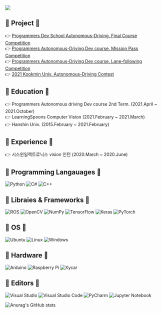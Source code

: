 <img src="https://capsule-render.vercel.app/api?type=waving&color=gradient&height=200&section=header&text=eung geun%20Choi&fontSize=50&fontAlignY=30&animation=fadeIn&desc=끝없는 배움을 추구하는 개발자&descAlignY=50&descSize=30" />

## :muscle:  Project  :muscle:
:point_right: [Programmers Dev School Autonomous-Driving. Final Course Competition](https://github.com/LimKyeongmuk/final_project "Final Project")  
:point_right: [Programmers Autonomous-Driving Dev course. Mission Pass Competition](https://github.com/LimKyeongmuk/Project3 "Project3")  
:point_right: [Programmers Autonomous-Driving Dev course. Lane-following Competition](https://github.com/LimKyeongmuk/Project2 "Project2")  
:point_right: [2021 Kookmin Univ. Autonomous-Driving Contest](https://github.com/LimKyeongmuk/Project1 "Project1")  

## :school:  Education  :school:  
:point_right: Programmers Autonomous driving Dev course 2nd Term. (2021.April ~ 2021.October)  
:point_right: LearningSpoons Computer Vision (2021.February ~ 2021.March)  
:point_right: Hanshin Univ. (2015.February ~ 2021.February)  

## :office:  Experience  :office:  
:point_right: 시스윈일렉트로닉스 vision 인턴 (2020.March ~ 2020.June)  

## :hamburger:  Programming Langauages  :hamburger:  
![Python](https://img.shields.io/badge/python-3670A0?style=for-the-badge&logo=python&logoColor=ffdd54)
![C#](https://img.shields.io/badge/c%23-%23239120.svg?style=for-the-badge&logo=c-sharp&logoColor=white)
![C++](https://img.shields.io/badge/c++-%2300599C.svg?style=for-the-badge&logo=c%2B%2B&logoColor=white)

## :crown:  Libraies & Frameworks  :crown:  
![ROS](https://img.shields.io/badge/ros-%230A0FF9.svg?style=for-the-badge&logo=ros&logoColor=white)
![OpenCV](https://img.shields.io/badge/opencv-%23white.svg?style=for-the-badge&logo=opencv&logoColor=white)
![NumPy](https://img.shields.io/badge/numpy-%23013243.svg?style=for-the-badge&logo=numpy&logoColor=white)
![TensorFlow](https://img.shields.io/badge/TensorFlow-%23FF6F00.svg?style=for-the-badge&logo=TensorFlow&logoColor=white)
![Keras](https://img.shields.io/badge/Keras-%23D00000.svg?style=for-the-badge&logo=Keras&logoColor=white)
![PyTorch](https://img.shields.io/badge/PyTorch-%23EE4C2C.svg?style=for-the-badge&logo=PyTorch&logoColor=white)

## :gem:  OS  :gem:  
![Ubuntu](https://img.shields.io/badge/Ubuntu-E95420?style=for-the-badge&logo=ubuntu&logoColor=white)
![Linux](https://img.shields.io/badge/Linux-FCC624?style=for-the-badge&logo=linux&logoColor=black)
![Windows](https://img.shields.io/badge/Windows-0078D6?style=for-the-badge&logo=windows&logoColor=white)

## :apple:  Hardware  :apple:
![Arduino](https://img.shields.io/badge/-Arduino-00979D?style=for-the-badge&logo=Arduino&logoColor=white)
![Raspberry Pi](https://img.shields.io/badge/-RaspberryPi-C51A4A?style=for-the-badge&logo=Raspberry-Pi)
![Xycar](https://img.shields.io/badge/-xycar-FCC624?style=for-the-badge&logo=amp)

## :pizza:  Editors  :pizza:    
![Visual Studio](https://img.shields.io/badge/Visual%20Studio-5C2D91.svg?style=for-the-badge&logo=visual-studio&logoColor=white)
![Visual Studio Code](https://img.shields.io/badge/Visual%20Studio%20Code-0078d7.svg?style=for-the-badge&logo=visual-studio-code&logoColor=white)
![PyCharm](https://img.shields.io/badge/pycharm-143?style=for-the-badge&logo=pycharm&logoColor=black&color=black&labelColor=green)
![Jupyter Notebook](https://img.shields.io/badge/jupyter-%23FA0F00.svg?style=for-the-badge&logo=jupyter&logoColor=white)

![Anurag's GitHub stats](https://github-readme-stats.vercel.app/api?username=Limkyeongmuk&&show_icons=true&theme=yeblu)

<!--
**LimKyeongmuk/LimKyeongmuk** is a ✨ _special_ ✨ repository because its `README.md` (this file) appears on your GitHub profile.

Here are some ideas to get you started:

- 🔭 I’m currently working on ...
- 🌱 I’m currently learning ...
- 👯 I’m looking to collaborate on ...
- 🤔 I’m looking for help with ...
- 💬 Ask me about ...
- 📫 How to reach me: ...
- 😄 Pronouns: ...
- ⚡ Fun fact: ...
-->
